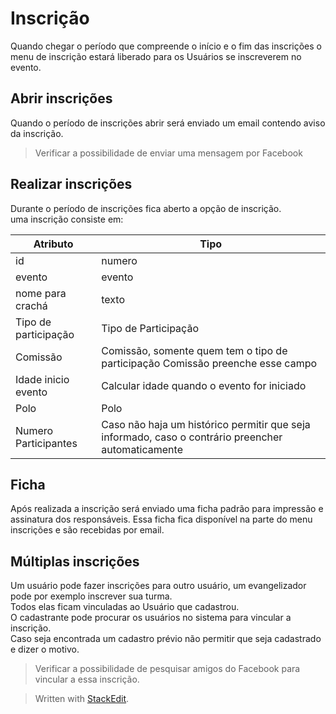 <h1 id="inscrição">Inscrição</h1>
<p>Quando chegar o período que compreende o início e o fim das inscrições o menu de inscrição estará liberado para os Usuários se inscreverem no evento.</p>
<h2 id="abrir-inscrições">Abrir inscrições</h2>
<p>Quando o período de inscrições abrir será enviado um email contendo aviso da inscrição.</p>
<blockquote>
<p>Verificar a possibilidade de enviar uma mensagem por Facebook</p>
</blockquote>
<h2 id="realizar-inscrições">Realizar inscrições</h2>
<p>Durante o período de inscrições fica aberto a opção de inscrição.<br>
uma inscrição consiste em:</p>

<table>
<thead>
<tr>
<th>Atributo</th>
<th>Tipo</th>
</tr>
</thead>
<tbody>
<tr>
<td>id</td>
<td>numero</td>
</tr>
<tr>
<td>evento</td>
<td>evento</td>
</tr>
<tr>
<td>nome para crachá</td>
<td>texto</td>
</tr>
<tr>
<td>Tipo de participação</td>
<td>Tipo de Participação</td>
</tr>
<tr>
<td>Comissão</td>
<td>Comissão, somente quem tem o tipo de participação Comissão preenche esse campo</td>
</tr>
<tr>
<td>Idade inicio evento</td>
<td>Calcular idade quando o evento for iniciado</td>
</tr>
<tr>
<td>Polo</td>
<td>Polo</td>
</tr>
<tr>
<td>Numero Participantes</td>
<td>Caso não haja um histórico permitir que seja informado, caso o contrário preencher automaticamente</td>
</tr>
</tbody>
</table><h2 id="ficha">Ficha</h2>
<p>Após realizada a inscrição será enviado uma ficha padrão para impressão e assinatura dos responsáveis. Essa ficha fica disponível na parte do menu inscrições e são recebidas por email.</p>
<h2 id="múltiplas-inscrições">Múltiplas inscrições</h2>
<p>Um usuário pode fazer inscrições para outro usuário, um evangelizador pode por exemplo inscrever sua turma.<br>
Todos elas ficam vinculadas ao Usuário que cadastrou.<br>
O cadastrante pode procurar os usuários no sistema para vincular a inscrição.<br>
Caso seja encontrada um cadastro prévio não permitir que seja cadastrado e dizer o motivo.</p>
<blockquote>
<p>Verificar a possibilidade de pesquisar amigos do Facebook para vincular a essa inscrição.</p>
</blockquote>
<blockquote>
<p>Written with <a href="https://stackedit.io/">StackEdit</a>.</p>
</blockquote>

